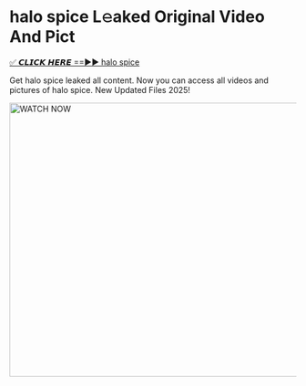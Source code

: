 # halo spice L𝚎aked Original Video And Pict

<p><a href="https://cliphot.my.id/halo+spice" rel="nofollow">✅ 𝘾𝙇𝙄𝘾𝙆 𝙃𝙀𝙍𝙀 ==►► halo spice​</a></p>


<p>Get halo spice leaked all content. Now you can access all videos and pictures of halo spice. New Updated Files 2025!</p>


<p><a rel="nofollow" title="WATCH NOW" href="https://cliphot.my.id/halo+spice"><img border="halo+spice" height="480" width="720" title="WATCH NOW" alt="WATCH NOW" src="https://i.ibb.co.com/xMMVF88/686577567.gif"></a></p>